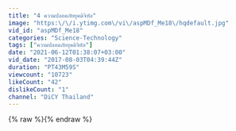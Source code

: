 ```yaml
---
title: "4 ความปลอดภัยยุคดิจิทัล"
image: "https:\/\/i.ytimg.com\/vi\/aspMDf_Me18\/hqdefault.jpg"
vid_id: "aspMDf_Me18"
categories: "Science-Technology"
tags: ["ความปลอดภัยยุคดิจิทัล"]
date: "2021-06-12T01:38:07+03:00"
vid_date: "2017-08-03T04:39:44Z"
duration: "PT43M59S"
viewcount: "10723"
likeCount: "42"
dislikeCount: "1"
channel: "DiCY Thailand"
---
```

{% raw %}{% endraw %}
